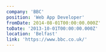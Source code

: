 ```yaml
---
company: 'BBC'
position: 'Web App Developer'
fromDate: 2014-08-01T00:00:00.000Z'
toDate: '2013-10-01T00:00:00.000Z'
location: 'Belfast'
link: 'https://www.bbc.co.uk/'
---
```


